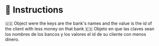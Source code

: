 # 📝 Instructions

 🇺🇸 Object were the keys are the bank's names and the value is the id of the client with less money on that bank
 🇪🇸 Objeto en que las claves sean los nombres de los bancos y los valores el id de su cliente con menos dinero.